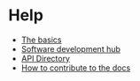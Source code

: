 # Help

- [The basics](Generic/README.md)
- [Software development hub](DevHub/README.md)
- [API Directory](ApiDirectory/README.md)
- [How to contribute to the docs](HowToContribute.md)

